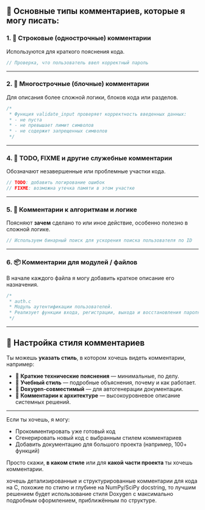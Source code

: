 ## 🔹 **Основные типы комментариев, которые я могу писать:**

### 1. 📌 **Строковые (однострочные) комментарии**

Используются для краткого пояснения кода.

```c
// Проверка, что пользователь ввел корректный пароль
```

---

### 2. 📌 **Многострочные (блочные) комментарии**

Для описания более сложной логики, блоков кода или разделов.

```c
/*
 * Функция validate_input проверяет корректность введенных данных:
 * - не пуста
 * - не превышает лимит символов
 * - не содержит запрещенных символов
 */
```

---
### 4. 🚧 **TODO, FIXME и другие служебные комментарии**

Обозначают незавершенные или проблемные участки кода.

```c
// TODO: добавить логирование ошибок
// FIXME: возможна утечка памяти в этом участке
```

---

### 5. 🧭 **Комментарии к алгоритмам и логике**

Поясняют **зачем** сделано то или иное действие, особенно полезно в сложной логике.

```c
// Используем бинарный поиск для ускорения поиска пользователя по ID
```

---

### 6. 📦 **Комментарии для модулей / файлов**

В начале каждого файла я могу добавить краткое описание его назначения.

```c
/*
 * auth.c
 * Модуль аутентификации пользователей.
 * Реализует функции входа, регистрации, выхода и восстановления пароля.
 */
```

---

## 🔧 Настройка стиля комментариев

Ты можешь **указать стиль**, в котором хочешь видеть комментарии, например:

* 📘 **Краткие технические пояснения** — минимальные, по делу.
* 📗 **Учебный стиль** — подробные объяснения, почему и как работает.
* 📙 **Doxygen-совместимый** — для автогенерации документации.
* 📕 **Комментарии к архитектуре** — высокоуровневое описание системных решений.

---

Если ты хочешь, я могу:

* Прокомментировать уже готовый код
* Сгенерировать новый код с выбранным стилем комментариев
* Добавить документацию для большого проекта (например, 100+ функций)

Просто скажи, **в каком стиле** или для **какой части проекта** ты хочешь комментарии.


хочешь детализированные и структурированные комментарии для кода на C, похожие по стилю и глубине на NumPy/SciPy docstring, то лучшим решением будет использование стиля Doxygen с максимально подробным оформлением, приближённым по структуре.
